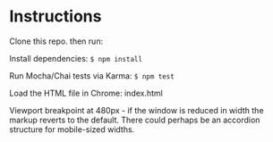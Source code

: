 # Instructions

Clone this repo. then run:

Install dependencies: `$ npm install`

Run Mocha/Chai tests via Karma: `$ npm test`

Load the HTML file in Chrome: index.html

Viewport breakpoint at 480px - if the window is reduced in width the markup reverts to the default. There could perhaps be an accordion structure for mobile-sized widths.
